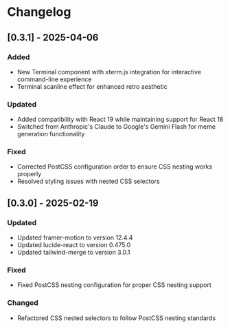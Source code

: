 # Changelog

## [0.3.1] - 2025-04-06

### Added
- New Terminal component with xterm.js integration for interactive command-line experience
- Terminal scanline effect for enhanced retro aesthetic

### Updated
- Added compatibility with React 19 while maintaining support for React 18
- Switched from Anthropic's Claude to Google's Gemini Flash for meme generation functionality

### Fixed
- Corrected PostCSS configuration order to ensure CSS nesting works properly
- Resolved styling issues with nested CSS selectors

## [0.3.0] - 2025-02-19

### Updated
- Updated framer-motion to version 12.4.4
- Updated lucide-react to version 0.475.0
- Updated tailwind-merge to version 3.0.1

### Fixed
- Fixed PostCSS nesting configuration for proper CSS nesting support

### Changed
- Refactored CSS nested selectors to follow PostCSS nesting standards
